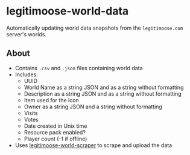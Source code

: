 # legitimoose-world-data
Automatically updating world data snapshots from the `legitimoose.com` server's worlds.

## About
- Contains `.csv` and `.json` files containing world data
- Includes:
  - UUID
  - World Name as a string JSON and as a string without formatting
  - Description as a string JSON and as a string without formatting
  - Item used for the icon
  - Owner as a string JSON and a string without formatting
  - Visits
  - Votes
  - Date created in Unix time
  - Resource pack enabled?
  - Player count (-1 if offline)
- Uses [legitimoose-world-scraper](https://github.com/unin-able/legitimoose-world-scraper) to scrape and upload the data
